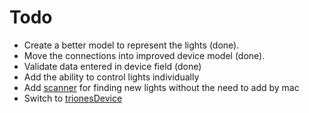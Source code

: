 # Todo

- Create a better model to represent the lights (done).
- Move the connections into improved device model (done).
- Validate data entered in device field (done)
- Add the ability to control lights individually
- Add [scanner](https://doc.qt.io/qtforpython-6/examples/example_bluetooth_btscanner.html) for finding new lights without the need to add by mac
- Switch to [trionesDevice](https://pypi.org/project/trionesDevice/)

